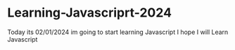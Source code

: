 # Learning-Javascriprt-2024
Today its 02/01/2024  im going to start learning Javascript  I hope I will Learn Javascript
